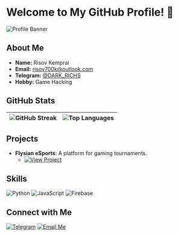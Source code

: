 # Welcome to My GitHub Profile! 👋

![Profile Banner](https://via.placeholder.com/800x200.png?text=Welcome+to+My+GitHub+Profile)

## About Me

- **Name:** Risov Kemprai
- **Email:** [risov700k@outlook.com](mailto:risov700k@outlook.com)
- **Telegram:** [@DARK_RICHS](https://t.me/DARK_RICHS)
- **Hobby:** Game Hacking

## GitHub Stats

| ![GitHub Streak](https://streak-stats.demolab.com?user=Mr-Risov&theme=radical&hide_border=true) | ![Top Languages](https://github-readme-stats.vercel.app/api/top-langs/?username=Mr-Risov&layout=compact&theme=radical&hide_border=true) |
|------------------------------------------------------------------------------------------------|------------------------------------------------------------------------------------------------|

## Projects

- **Flysian eSports**: A platform for gaming tournaments.
  - [![View Project](https://img.shields.io/badge/Project-Flysian_eSports-brightgreen?style=for-the-badge&logo=github)](https://github.com/Mr-Risov/flysian)

## Skills

![Python](https://img.shields.io/badge/Python-3670A0?style=for-the-badge&logo=python&logoColor=ffdd54)
![JavaScript](https://img.shields.io/badge/JavaScript-323330?style=for-the-badge&logo=javascript&logoColor=F7DF1E)
![Firebase](https://img.shields.io/badge/Firebase-ffca28?style=for-the-badge&logo=firebase&logoColor=black)

## Connect with Me

[![Telegram](https://img.shields.io/badge/Telegram-Join-blue?style=for-the-badge&logo=telegram)](https://t.me/DARK_RICHS)
[![Email Me](https://img.shields.io/badge/Email-Me-blue?style=for-the-badge&logo=gmail)](mailto:risov700k@outlook.com)

